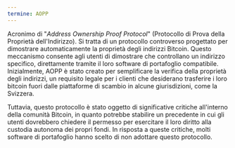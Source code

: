 ```yaml
---
termine: AOPP
---
```


Acronimo di "*Address Ownership Proof Protocol*" (Protocollo di Prova della Proprietà dell'Indirizzo). Si tratta di un protocollo controverso progettato per dimostrare automaticamente la proprietà degli indirizzi Bitcoin. Questo meccanismo consente agli utenti di dimostrare che controllano un indirizzo specifico, direttamente tramite il loro software di portafoglio compatibile. Inizialmente, AOPP è stato creato per semplificare la verifica della proprietà degli indirizzi, un requisito legale per i clienti che desiderano trasferire i loro bitcoin fuori dalle piattaforme di scambio in alcune giurisdizioni, come la Svizzera.

Tuttavia, questo protocollo è stato oggetto di significative critiche all'interno della comunità Bitcoin, in quanto potrebbe stabilire un precedente in cui gli utenti dovrebbero chiedere il permesso per esercitare il loro diritto alla custodia autonoma dei propri fondi. In risposta a queste critiche, molti software di portafoglio hanno scelto di non adottare questo protocollo.